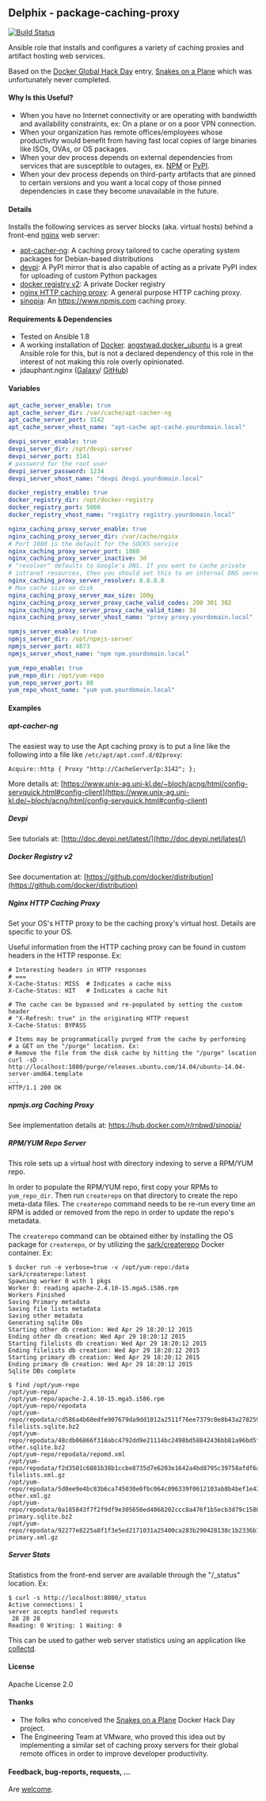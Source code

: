 ## Delphix - package-caching-proxy

[![Build Status](https://travis-ci.org/delphix/ansible-package-caching-proxy.svg?branch=master)](https://travis-ci.org/delphix/ansible-package-caching-proxy)

Ansible role that installs and configures a variety of caching proxies and
artifact hosting web services.

Based on the [Docker Global Hack Day](https://www.docker.com/community/globalhackday)
entry, [Snakes on a Plane](https://github.com/hughdbrown/snakes-on-a-plane)
which was unfortunately never completed.

#### Why Is this Useful?

* When you have no Internet connectivity or are operating with bandwidth and
availability constraints, ex: On a plane or on a poor VPN connection.
* When your organization has remote offices/employees whose productivity would
benefit from having fast local copies of large binaries like ISOs, OVAs, or OS
packages.
* When your dev process depends on external dependencies from services that are
susceptible to outages, ex. [NPM](https://www.npmjs.com) or
[PyPI](https://pypi.python.org).
* When your dev process depends on third-party artifacts that are pinned to
certain versions and you want a local copy of those pinned dependencies in case
they become unavailable in the future.

#### Details

Installs the following services as server blocks (aka. virtual hosts) behind a
front-end [nginx](http://nginx.org) web server:

* [apt-cacher-ng](https://www.unix-ag.uni-kl.de/~bloch/acng/): A caching proxy
tailored to cache operating system packages for Debian-based distributions
* [devpi](http://doc.devpi.net): A PyPI mirror that is also capable of acting as
a private PyPI index for uploading of custom Python packages
* [docker registry v2](https://github.com/docker/distribution): A private Docker
registry
* [nginx HTTP caching proxy](http://nginx.com/resources/admin-guide/caching/): A
general purpose HTTP caching proxy.
* [sinopia](https://github.com/rlidwka/sinopia): An https://www.npmjs.com
caching proxy.

#### Requirements & Dependencies
* Tested on Ansible 1.8
* A working installation of [Docker](https://www.docker.com).
[angstwad.docker_ubuntu](https://galaxy.ansible.com/list#/roles/292) is a great
Ansible role for this, but is not a declared dependency of this role in the
interest of not making this role overly opinionated.
* jdauphant.nginx ([Galaxy](https://galaxy.ansible.com/list#/roles/466)/
[GitHub](https://github.com/jdauphant/ansible-role-nginx))

#### Variables

```yaml
apt_cache_server_enable: true
apt_cache_server_dir: /var/cache/apt-cacher-ng
apt_cache_server_port: 3142
apt_cache_server_vhost_name: "apt-cache apt-cache.yourdomain.local"

devpi_server_enable: true
devpi_server_dir: /opt/devpi-server
devpi_server_port: 3141
# password for the root user
devpi_server_password: 1234
devpi_server_vhost_name: "devpi devpi.yourdomain.local"

docker_registry_enable: true
docker_registry_dir: /opt/docker-registry
docker_registry_port: 5000
docker_registry_vhost_name: "registry registry.yourdomain.local"

nginx_caching_proxy_server_enable: true
nginx_caching_proxy_server_dir: /var/cache/nginx
# Port 1080 is the default for the SOCKS service
nginx_caching_proxy_server_port: 1080
nginx_caching_proxy_server_inactive: 3d
# "resolver" defaults to Google's DNS. If you want to cache private
# intranet resources, then you should set this to an internal DNS server.
nginx_caching_proxy_server_resolver: 8.8.8.8
# Max cache size on disk
nginx_caching_proxy_server_max_size: 100g
nginx_caching_proxy_server_proxy_cache_valid_codes: 200 301 302
nginx_caching_proxy_server_proxy_cache_valid_time: 3d
nginx_caching_proxy_server_vhost_name: "proxy proxy.yourdomain.local"

npmjs_server_enable: true
npmjs_server_dir: /opt/npmjs-server
npmjs_server_port: 4873
npmjs_server_vhost_name: "npm npm.yourdomain.local"

yum_repo_enable: true
yum_repo_dir: /opt/yum-repo
yum_repo_server_port: 80
yum_repo_vhost_name: "yum yum.yourdomain.local"
```

#### Examples

##### apt-cacher-ng

The easiest way to use the Apt caching proxy is to put a line like the following
into a file like `/etc/apt/apt.conf.d/02proxy`:

```
Acquire::http { Proxy "http://CacheServerIp:3142"; };
```

More details at:
[https://www.unix-ag.uni-kl.de/~bloch/acng/html/config-servquick.html#config-client](https://www.unix-ag.uni-kl.de/~bloch/acng/html/config-servquick.html#config-client)

##### Devpi
See tutorials at: [http://doc.devpi.net/latest/](http://doc.devpi.net/latest/)

##### Docker Registry v2
See documentation at:
[https://github.com/docker/distribution](https://github.com/docker/distribution)

##### Nginx HTTP Caching Proxy

Set your OS's HTTP proxy to be the caching proxy's virtual host. Details are
specific to your OS.

Useful information from the HTTP caching proxy can be found in custom headers
in the HTTP response. Ex:

```
# Interesting headers in HTTP responses
# ===
X-Cache-Status: MISS  # Indicates a cache miss
X-Cache-Status: HIT   # Indicates a cache hit

# The cache can be bypassed and re-populated by setting the custom header
# "X-Refresh: true" in the originating HTTP request
X-Cache-Status: BYPASS

# Items may be programmatically purged from the cache by performing
# a GET on the "/purge" location. Ex:
# Remove the file from the disk cache by hitting the "/purge" location
curl -sD - http://localhost:1080/purge/releases.ubuntu.com/14.04/ubuntu-14.04-server-amd64.template
...
HTTP/1.1 200 OK
```

##### npmjs.org Caching Proxy

See implementation details at: https://hub.docker.com/r/rnbwd/sinopia/

##### RPM/YUM Repo Server

This role sets up a virtual host with directory indexing to serve a RPM/YUM
repo.

In order to populate the RPM/YUM repo, first copy your RPMs to `yum_repo_dir`.
Then run `createrepo` on that directory to create the repo meta-data files.
The `createrepo` command needs to be re-run every time an RPM is added or
removed from the repo in order to update the repo's metadata.

The `createrepo` command can be obtained either by installing the OS package
for `createrepo`, or by utilizing the
[sark/createrepo](https://registry.hub.docker.com/u/sark/createrepo/) Docker
container. Ex:

```
$ docker run -e verbose=true -v /opt/yum-repo:/data sark/createrepo:latest
Spawning worker 0 with 1 pkgs
Worker 0: reading apache-2.4.10-15.mga5.i586.rpm
Workers Finished
Saving Primary metadata
Saving file lists metadata
Saving other metadata
Generating sqlite DBs
Starting other db creation: Wed Apr 29 18:20:12 2015
Ending other db creation: Wed Apr 29 18:20:12 2015
Starting filelists db creation: Wed Apr 29 18:20:12 2015
Ending filelists db creation: Wed Apr 29 18:20:12 2015
Starting primary db creation: Wed Apr 29 18:20:12 2015
Ending primary db creation: Wed Apr 29 18:20:12 2015
Sqlite DBs complete

$ find /opt/yum-repo
/opt/yum-repo/
/opt/yum-repo/apache-2.4.10-15.mga5.i586.rpm
/opt/yum-repo/repodata
/opt/yum-repo/repodata/cd586a4b60edfe907679da9dd1012a2511f76ee7379c0e8b43a278259c683c7f-filelists.sqlite.bz2
/opt/yum-repo/repodata/48cdb06866f310abc4792dd9e21114bc2498bd58842436bb81a96bd5fa3855eb-other.sqlite.bz2
/opt/yum-repo/repodata/repomd.xml
/opt/yum-repo/repodata/f2d3501c6881b38b1ccbe8735d7e6203e1642a4bd8795c39758afdf6a4555f4f-filelists.xml.gz
/opt/yum-repo/repodata/5d0ee9e4bc83b6ca745030e0fbc064c096339f0612103ab8b4bef1e43964fb4a-other.xml.gz
/opt/yum-repo/repodata/0a185843f7f2f9df9e305650ed4068202ccc8a476f1b5ecb3d79c1580fd1cfee-primary.sqlite.bz2
/opt/yum-repo/repodata/92277e8225a8f1f3e5ed2171031a25400ca283b290428138c1b2336b144db493-primary.xml.gz
```

##### Server Stats

Statistics from the front-end server are available through the "/_status"
location. Ex:

```
$ curl -s http://localhost:8080/_status
Active connections: 1
server accepts handled requests
 28 28 28
Reading: 0 Writing: 1 Waiting: 0
```

This can be used to gather web server statistics using an application like
[collectd](https://collectd.org/wiki/index.php/Plugin:nginx).

#### License

Apache License 2.0

#### Thanks
* The folks who conceived the
[Snakes on a Plane](https://github.com/hughdbrown/snakes-on-a-plane) Docker
Hack Day project.
* The Engineering Team at VMware, who proved this idea out by implementing a
similar set of caching proxy servers for their global remote offices in order
to improve developer productivity.

#### Feedback, bug-reports, requests, ...
Are [welcome](https://github.com/delphix/ansible-package-caching-proxy).
